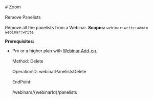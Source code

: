 <br>#     Zoom</br>
<br>Remove Panelists</br>
<br>Remove all the panelists from a Webinar.
**Scopes:** `webinar:write:admin` `webinar:write`
 
**Prerequisites:**
* Pro or a higher plan with [Webinar Add-on](https://zoom.us/webinar). </br>
<br>Method: Delete</br>
<br>OperationID: webinarPanelistsDelete</br>
<br>EndPoint:</br>
<br>/webinars/{webinarId}/panelists</br>
